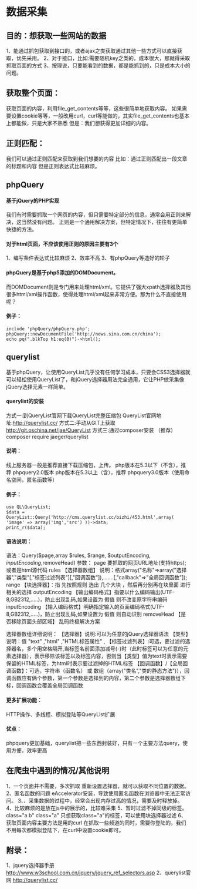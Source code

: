 # 数据采集
## 目的：想获取一些网站的数据
1、能通过抓包获取到接口的，或者ajax之类获取通过其他一些方式可以直接获取，优先采用。
2、对于接口，比如:需要随机key之类的，成本很大，那就得采取抓取页面的方式
3、按理说，只要能看到的数据，都是能抓到的，只是成本大小的问题。

## 获取整个页面：
获取页面的内容，利用file_get_contents等等，这些很简单地获取内容。
如果需要设置cookie等等，一般改用curl，curl等能做的，其实file_get_contents也基本上都能做，只是大家不熟悉
但是：我们想获得更加详细的内容。

## 正则匹配：
我们可以通过正则匹配来获取到我们想要的内容
比如：通过正则匹配出一段文章的标题和内容
但是正则表达式比较麻烦。

## phpQuery
#### 基于jQuery的PHP实现
我们有时需要抓取一个网页的内容，但只需要特定部分的信息，通常会用正则来解决，这当然没有问题。
正则是一个通用解决方案，但特定情况下，往往有更简单快捷的方法。

#### 对于html页面，不应该使用正则的原因主要有3个
1、编写条件表达式比较麻烦 
2、效率不高 
3、有phpQuery等造好的轮子

#### phpQuery是基于php5添加的DOMDocument。
而DOMDocument则是专门用来处理html/xml。它提供了强大xpath选择器及其他很多html/xml操作函数，使得处理html/xml起来非常方便。那为什么不直接使用呢？

#### 例子：
```
include 'phpQuery/phpQuery.php'; 
phpQuery::newDocumentFile('http://news.sina.com.cn/china'); 
echo pq(".blkTop h1:eq(0)")->html(); 
```

## querylist
基于phpQuery，让使用QueryList几乎没有任何学习成本，只要会CSS3选择器就可以轻松使用QueryList了，和jQuery选择器用法完全通用，它让PHP做采集像jQuery选择元素一样简单。

#### querylist的安装
方式一:到QueryList官网下载QueryList完整压缩包
QueryList官网地址:http://querylist.cc/
方式二:手动从GIT上获取
http://git.oschina.net/jae/QueryList
方式三:通过composer安装 （推荐）
composer require jaeger/querylist

#### 说明：
线上服务器一般是推荐直接下载压缩包，上传。
php版本在5.3以下（不含），推荐 phpquery2.0版本
php版本在5.3以上（含），推荐 phpquery3.0版本（使用命名空间，匿名函数等）

#### 例子：
```
use QL\QueryList;
$data = QueryList::Query('http://cms.querylist.cc/bizhi/453.html',array( 'image' => array('img','src') ))->data;                
print_r($data);
```

#### 语法说明：
语法：Query($page,array $rules, $range, $outputEncoding, $inputEncoding,$removeHead)
参数：
page     要抓取的网页URL地址(支持https);或者是html源代码
rules   【选择器数组】
说明：格式array("名称"=>array("选择器","类型"[,"标签过滤列表"][,"回调函数"]),.......[,"callback"=>"全局回调函数"]);
range   【块选择器】：指 先按照规则 选出 几个大块 ，然后再分别再在块里面 进行相关的选择
outputEncoding  【输出编码格式】指要以什么编码输出(UTF-8,GB2312,.....)，防止出现乱码,如果设置为 假值 则不改变原字符串编码
inputEncoding   【输入编码格式】明确指定输入的页面编码格式(UTF-8,GB2312,.....)，防止出现乱码,如果设置为 假值 则自动识别
removeHead  【是否移除页面头部区域】 乱码终极解决方案

选择器数组详细说明：
【选择器】说明:可以为任意的jQuery选择器语法
【类型】说明：值 "text" ,"html" ,"HTML标签属性" ,
【标签过滤列表】:可选，要过滤的选择器名，多个用空格隔开,当标签名前面添加减号(-)时（此时标签可以为任意的元素选择器），表示移除该标签以及标签内容，否则当【类型】值为text时表示需要保留的HTML标签，为html时表示要过滤掉的HTML标签
【回调函数】/【全局回调函数】：可选，字符串（函数名） 或 数组（array("类名","类的静态方法")），回调函数应有俩个参数，第一个参数是选择到的内容，第二个参数是选择器数组下标，回调函数会覆盖全局回调函数



#### 更多扩展功能：
HTTP操作、多线程、模拟登陆等QueryList扩展

#### 优点：
phpquery更加基础，querylist把一些东西封装好，只有一个主要方法query，使用方便，效率更高

## 在爬虫中遇到的情况/其他说明
1、一个页面并不需要，多次抓取
重新设置选择器，就可以获取不同位置的数据。
2、匿名函数的问题
eAccelerator安装，导致使用匿名函数在浏览器中无法正常访问。
3、、采集数据的过程中，经常会出现内存过高的情况，需要及时释放掉。
4、比较麻烦的是放在js中的展示的，比较难采集
5、暂时过滤不掉同级的标签。
class="a b"
class="a"
只想获取class="a"的标签，可以使用块选择器过滤
6、获取页面内容主要方法是用的curl
在抓取一些频道的同时，需要你登陆的，我们不用每次都模拟登陆下，在curl中设置cookie即可。


## 附录：
1、jquery选择器手册
http://www.w3school.com.cn/jquery/jquery_ref_selectors.asp
2、querylist官网
http://querylist.cc/



